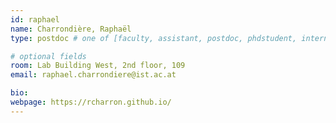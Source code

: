 ```yaml
---
id: raphael
name: Charrondière, Raphaël
type: postdoc # one of [faculty, assistant, postdoc, phdstudent, intern]

# optional fields
room: Lab Building West, 2nd floor, 109
email: raphael.charrondiere@ist.ac.at

bio:
webpage: https://rcharron.github.io/
---
```

